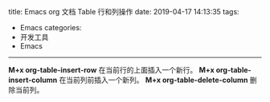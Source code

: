 title: Emacs org 文档 Table 行和列操作
date: 2019-04-17 14:13:35
tags:
- Emacs
categories:
- 开发工具
- Emacs
---
**M+x org-table-insert-row** 在当前行的上面插入一个新行。
**M+x org-table-insert-column** 在当前列前插入一个新列。
**M+x org-table-delete-column** 删除当前列。